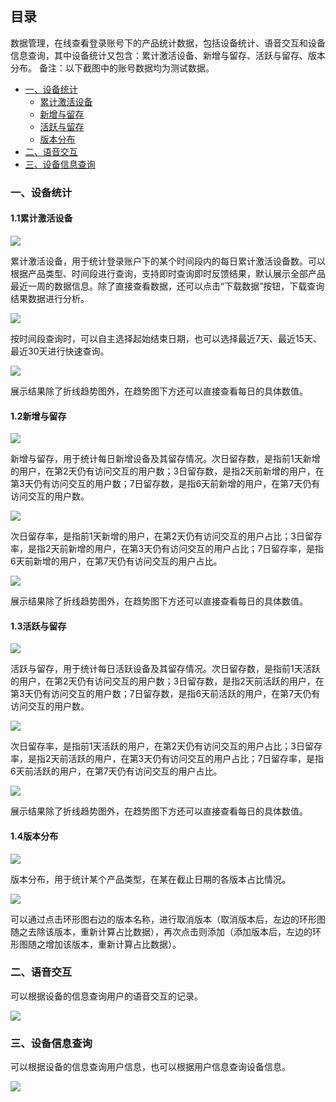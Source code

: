 ## 目录

数据管理，在线查看登录账号下的产品统计数据，包括设备统计、语音交互和设备信息查询，其中设备统计又包含：累计激活设备、新增与留存、活跃与留存、版本分布。
备注：以下截图中的账号数据均为测试数据。

* [一、设备统计](#一、创建和配置产品)
  * [累计激活设备](#1.1累计激活设备)
  * [新增与留存](#1.2新增与留存)
  * [活跃与留存](#1.3活跃与留存)
  * [版本分布](#1.4版本分布)
* [二、语音交互](#二、新增与留存)
* [三、设备信息查询](#三、活跃与留存)


### 一、设备统计



#### 1.1累计激活设备

![](images/shebei1.jpg)

累计激活设备，用于统计登录账户下的某个时间段内的每日累计激活设备数。可以根据产品类型、时间段进行查询，支持即时查询即时反馈结果，默认展示全部产品最近一周的数据信息。除了直接查看数据，还可以点击“下载数据”按钮，下载查询结果数据进行分析。

![](images/shebei2.jpg)

按时间段查询时，可以自主选择起始结束日期，也可以选择最近7天、最近15天、最近30天进行快速查询。

![](images/shebei3.jpg)

展示结果除了折线趋势图外，在趋势图下方还可以直接查看每日的具体数值。


#### 1.2新增与留存

![](shebei4.jpg)

新增与留存，用于统计每日新增设备及其留存情况。次日留存数，是指前1天新增的用户，在第2天仍有访问交互的用户数；3日留存数，是指2天前新增的用户，在第3天仍有访问交互的用户数；7日留存数，是指6天前新增的用户，在第7天仍有访问交互的用户数。

![](shebei5.jpg)

次日留存率，是指前1天新增的用户，在第2天仍有访问交互的用户占比；3日留存率，是指2天前新增的用户，在第3天仍有访问交互的用户占比；7日留存率，是指6天前新增的用户，在第7天仍有访问交互的用户占比。

![](images/shebei6.jpg)

展示结果除了折线趋势图外，在趋势图下方还可以直接查看每日的具体数值。


#### 1.3活跃与留存

![](images/shebei7.jpg)

活跃与留存，用于统计每日活跃设备及其留存情况。次日留存数，是指前1天活跃的用户，在第2天仍有访问交互的用户数；3日留存数，是指2天前活跃的用户，在第3天仍有访问交互的用户数；7日留存数，是指6天前活跃的用户，在第7天仍有访问交互的用户数。

![](images/shebei8.jpg)

次日留存率，是指前1天活跃的用户，在第2天仍有访问交互的用户占比；3日留存率，是指2天前活跃的用户，在第3天仍有访问交互的用户占比；7日留存率，是指6天前活跃的用户，在第7天仍有访问交互的用户占比。

![](images/shebei9.jpg)

展示结果除了折线趋势图外，在趋势图下方还可以直接查看每日的具体数值。

#### 1.4版本分布

![](images/shebei10.jpg)

版本分布，用于统计某个产品类型，在某在截止日期的各版本占比情况。

![](images/shebei11.jpg)

可以通过点击环形图右边的版本名称，进行取消版本（取消版本后，左边的环形图随之去除该版本，重新计算占比数据），再次点击则添加（添加版本后，左边的环形图随之增加该版本，重新计算占比数据）。


### 二、语音交互

可以根据设备的信息查询用户的语音交互的记录。

![](images/shebei12.jpg)

### 三、设备信息查询

可以根据设备的信息查询用户信息，也可以根据用户信息查询设备信息。

![](images/shebei13.jpg)


